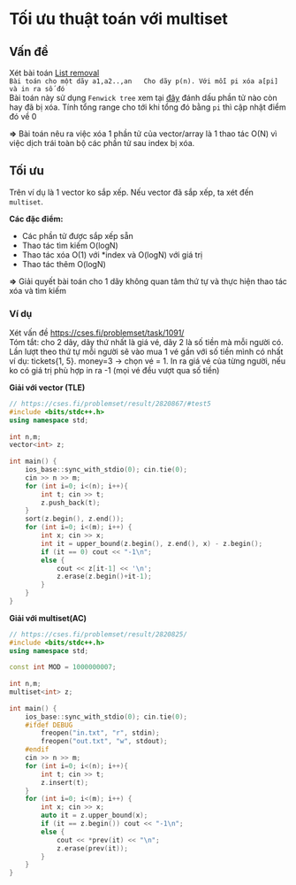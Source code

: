 # Tối ưu thuật toán với multiset

## Vấn đề
Xét bài toán [List removal](https://cses.fi/problemset/task/1749)  
`
Bài toán cho một dãy a1,a2..,an  
Cho dãy p(n). Với mỗi pi xóa a[pi] và in ra số đó
`   
Bài toán này sử dụng `Fenwick tree` xem tại [đây](https://cses.fi/problemset/result/2693128/) đánh dấu phần tử nào còn hay đã bị xóa. Tính tổng range cho tới khi tổng đó bằng `pi` thì cập nhật điểm đó về 0    

**=>** Bài toán nêu ra việc xóa 1 phần tử của vector/array là 1 thao tác O(N) vì việc dịch trái toàn bộ các phần tử sau index bị xóa.

## Tối ưu 
Trên ví dụ là 1 vector ko sắp xếp. Nếu vector đã sắp xếp, ta xét đến `multiset`.        

**Các đặc điểm:**
* Các phần tử được sắp xếp sẵn
* Thao tác tìm kiếm O(logN)
* Thao tác xóa O(1) với *index và O(logN) với giá trị
* Thao tác thêm O(logN)

**=>** Giải quyết bài toán cho 1 dãy không quan tâm thứ tự và thực hiện thao tác xóa và tìm kiếm

### Ví dụ

Xét vấn đề https://cses.fi/problemset/task/1091/     
Tóm tắt: cho 2 dãy, dãy thứ nhất là giá vé, dãy 2 là số tiền mà mỗi người có. Lần lượt theo thứ tự mỗi người sẽ vào mua 1 vé gần với số tiền mình có nhất ví dụ: tickets{1, 5}. money=3 -> chọn vé = 1. In ra giá vé của từng người, nếu ko có giá trị phù hợp in ra -1 (mọi vé đều vượt qua số tiền)

**Giải với vector (TLE)**
```c++
// https://cses.fi/problemset/result/2820867/#test5
#include <bits/stdc++.h>
using namespace std;
 
int n,m;
vector<int> z;
 
int main() {
    ios_base::sync_with_stdio(0); cin.tie(0);
    cin >> n >> m;
    for (int i=0; i<(n); i++){
        int t; cin >> t;
        z.push_back(t);
    }
    sort(z.begin(), z.end());
    for (int i=0; i<(m); i++) {
        int x; cin >> x;
        int it = upper_bound(z.begin(), z.end(), x) - z.begin();
        if (it == 0) cout << "-1\n";
        else {
            cout << z[it-1] << '\n';
            z.erase(z.begin()+it-1);
        }
    }
}
```

**Giải với multiset(AC)**
```c++
// https://cses.fi/problemset/result/2820825/
#include <bits/stdc++.h>
using namespace std;
 
const int MOD = 1000000007;
 
int n,m;
multiset<int> z;
 
int main() {
    ios_base::sync_with_stdio(0); cin.tie(0);
    #ifdef DEBUG
        freopen("in.txt", "r", stdin);
        freopen("out.txt", "w", stdout);
    #endif
    cin >> n >> m;
    for (int i=0; i<(n); i++){
        int t; cin >> t;
        z.insert(t);
    }
    for (int i=0; i<(m); i++) {
        int x; cin >> x;
        auto it = z.upper_bound(x);
        if (it == z.begin()) cout << "-1\n";
        else {
            cout << *prev(it) << "\n";
            z.erase(prev(it));
        }
    }
}
```